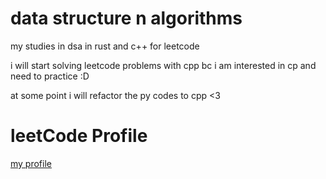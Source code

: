 # data structure n algorithms

my studies in dsa in rust and c++ for leetcode

i will start solving leetcode problems with cpp bc i am interested in cp and need to practice :D

at some point i will refactor the py codes to cpp <3

# leetCode Profile

[my profile](https://leetcode.com/u/kaworui/)

